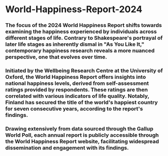 # World-Happiness-Report-2024

### The focus of the 2024 World Happiness Report shifts towards examining the happiness experienced by individuals across different stages of life. Contrary to Shakespeare's portrayal of later life stages as inherently dismal in "As You Like It," contemporary happiness research reveals a more nuanced perspective, one that evolves over time.

### Initiated by the Wellbeing Research Centre at the University of Oxford, the World Happiness Report offers insights into national happiness levels, derived from self-assessment ratings provided by respondents. These ratings are then correlated with various indicators of life quality. Notably, Finland has secured the title of the world's happiest country for seven consecutive years, according to the report's findings.

### Drawing extensively from data sourced through the Gallup World Poll, each annual report is publicly accessible through the World Happiness Report website, facilitating widespread dissemination and engagement with its findings.
